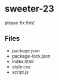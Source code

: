 # sweeter-23

please fix this!

## Files
- package.json
- package-lock.json
- index.html
- style.css
- script.js
